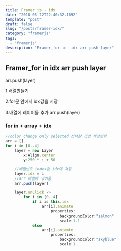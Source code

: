 ```yaml
---
title: Framer js - idx
date: "2018-05-12T22:40:32.169Z"
template: "post"
draft: false
slug: "/posts/framer-idx/"
category: "framerjs"
tags:
  - "framerjs"
description: "Framer_for in  idx arr push layer"
---
```


## Framer_for in  idx arr push layer


arr.push(layer)

1.배열만들기

2.for문 안에서 idx값을 저장

3.배열에 레이어들 추가 arr.push(layer)


### for in + array + idx

```javascript
//color change only selected 선택한 것만 색상변화
arr = []
for i in [0..4]
	layer = new Layer
		x:Align.center
		y:250 * i + 50

	//배열번호 index값 idx에 저장
	layer.idx = i
	//arr 배열에 넣어줌
	arr.push(layer)

	layer.onClick ->
		for i in [0..4]
			if i is this.idx
				arr[i].animate
					properties:
						backgroundColor:"salmon"
						scale:1.1
			else
				arr[i].aniamte
					properties:
						backgroundColor:"skyblue"
						scale:1
```
